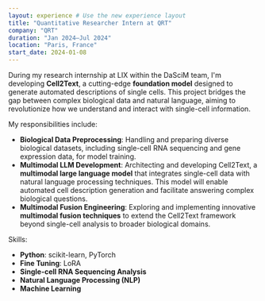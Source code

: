 ```yaml
---
layout: experience # Use the new experience layout
title: "Quantitative Researcher Intern at QRT"
company: "QRT"
duration: "Jan 2024–Jul 2024"
location: "Paris, France"
start_date: 2024-01-08
---
```


During my research internship at LIX within the DaSciM team, I'm developing **Cell2Text**, a cutting-edge **foundation model** designed to generate automated descriptions of single cells. This project bridges the gap between complex biological data and natural language, aiming to revolutionize how we understand and interact with single-cell information.

My responsibilities include:
* **Biological Data Preprocessing**: Handling and preparing diverse biological datasets, including single-cell RNA sequencing and gene expression data, for model training.
* **Multimodal LLM Development**: Architecting and developing Cell2Text, a **multimodal large language model** that integrates single-cell data with natural language processing techniques. This model will enable automated cell description generation and facilitate answering complex biological questions.
* **Multimodal Fusion Engineering**: Exploring and implementing innovative **multimodal fusion techniques** to extend the Cell2Text framework beyond single-cell analysis to broader biological domains.

Skills:
* **Python**: scikit-learn, PyTorch
* **Fine Tuning**: LoRA
* **Single-cell RNA Sequencing Analysis**
* **Natural Language Processing (NLP)**
* **Machine Learning**